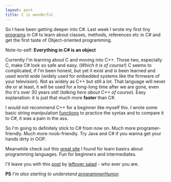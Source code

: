 ```yaml
---
layout: post
title: C is wonderful
---
```

So I have been getting deeper into C#. Last week I wrote my first tiny [programs](https://github.com/Arghh/code-samples) in C# to learn about classes, methods, references etc in C# and get the first taste of Object-oriented programming.

Note-to-self: **Everything in C# is an object**

Currently I'm learning about C and moving into C++. Those two, especially C, make C# look so safe and easy. (*Which it is of course!*) 
C seems to complicated, if I'm been honest, but yet it exist and is been learned and used world wide (widely used for embedded systems like the firmware of your television). Not as widely as C++ but still a lot. That language will never die or at least, it will be used for a long-long time after we are gone, even tho it's over 30 years old! (*talking here about C++ of course*).
Easy explanation: it is just that much more **faster** than C#.

I would not recommend C++ for a beginner like myself tho. I wrote some basic string manipulation [functions](https://github.com/Arghh/code-samples/blob/master/string.cpp) to practice the syntax and to compare it to C#, it was a pain in the ass.

So I'm going to definitely stick to C# from now on. Much more programer-friendly. Much more noob-friendly. Try Java and C# if you wanna get your hands dirty in OOP.

Meanwhile check out this [great site](http://www.sanfoundry.com/) I found for learn basics about programming languages. Fun for beginners and intermediates.

I'll leave you with this [post](http://leftoversalad.tumblr.com/post/126724812097/programming-languages-personified) by [leftover salad](http://leftoversalad.tumblr.com/) - who ever you are.

**PS** *I'm also starting to understand [programmerHumor](https://www.reddit.com/r/ProgrammerHumor/).*

